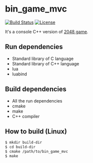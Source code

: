 bin_game_mvc
============

[![Build Status][build-status]][travis]
[![License][license]](LICENSE)

It's a console C++ version of [2048 game][2048].

Run dependencies
----------------

 - Standard library of C language
 - Standard library of C++ language
 - lua
 - luabind

Build dependencies
------------------

 - All the run dependencies
 - cmake
 - make
 - C++ compiler

How to build (Linux)
--------------------

```bash
$ mkdir build-dir
$ cd build-dir
$ cmake /path/to/bin_game_mvc
$ make
```

[2048]: https://gabrielecirulli.github.io/2048/
[license]: https://img.shields.io/badge/License-MIT-brightgreen.png
[travis]: https://travis-ci.org/zer0main/bin_game_mvc
[build-status]: https://travis-ci.org/zer0main/bin_game_mvc.png?branch=master
